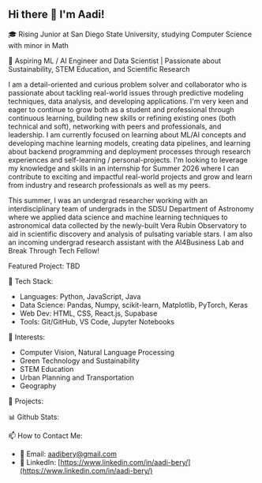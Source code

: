## Hi there 👋 I'm Aadi!
🎓 Rising Junior at San Diego State University, studying Computer Science with minor in Math

🌱 Aspiring ML / AI Engineer and Data Scientist | Passionate about Sustainability, STEM Education, and Scientific Research

I am a detail-oriented and curious problem solver and collaborator who is passionate about tackling real-world issues through predictive modeling techniques, data analysis, and developing applications. I'm very keen and eager to continue to grow both as a student and professional through continuous learning, building new skills or refining existing ones (both technical and soft), networking with peers and professionals, and leadership. I am currently focused on learning about ML/AI concepts and developing machine learning models, creating data pipelines, and learning about backend programming and deployment processes through research experiences and self-learning / personal-projects. I'm looking to leverage my knowledge and skills in an internship for Summer 2026 where I can contribute to exciting and impactful real-world projects and grow and learn from industry and research professionals as well as my peers. 

This summer, I was an undergrad researcher working with an interdisciplinary team of undergrads in the SDSU Department of Astronomy where we applied data science and machine learning techniques to astronomical data collected by the newly-built Vera Rubin Observatory to aid in scientific discovery and analysis of pulsating variable stars. I am also an incoming undergrad research assistant with the AI4Business Lab and Break Through Tech Fellow!

Featured Project: TBD 




🤖 Tech Stack:
- Languages: Python, JavaScript, Java
- Data Science: Pandas, Numpy, scikit-learn, Matplotlib, PyTorch, Keras
- Web Dev: HTML, CSS, React.js, Supabase
- Tools: Git/GitHub, VS Code, Jupyter Notebooks

🧠 Interests:
- Computer Vision, Natural Language Processing
- Green Technology and Sustainability
- STEM Education
- Urban Planning and Transportation
- Geography

🚀 Projects: 



📊 Github Stats: 

📫 How to Contact Me:
- 📧 Email: aadibery@gmail.com
- 🔗 LinkedIn: [https://www.linkedin.com/in/aadi-bery/](https://www.linkedin.com/in/aadi-bery/)
